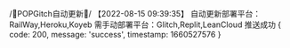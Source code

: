 /📲POPGitch自动更新📲/ 【2022-08-15 09:39:35】 自动更新部署平台：RailWay,Heroku,Koyeb 需手动部署平台：Glitch,Replit,LeanCloud 
推送成功
{ code: 200, message: 'success', timestamp: 1660527576 }
